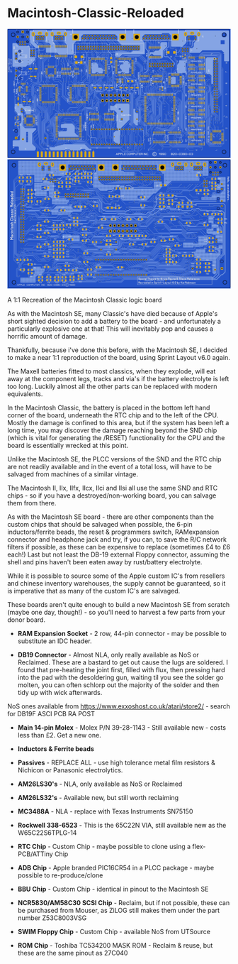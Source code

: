 # Macintosh-Classic-Reloaded

![Finished Logic Board](/macclassicboard-final-rev12-release.jpg)
![Finished Logic Board - Bottom](/macclassicboard-final-rev12-release-rear.jpg)

A 1:1 Recreation of the Macintosh Classic logic board

As with the Macintosh SE, many Classic's have died because of Apple's short sighted decision to add a battery to the board - and unfortunately a particularly explosive one at that! This will inevitably pop and causes a horrific amount of damage.

Thankfully, because i've done this before, with the Macintosh SE, I decided to make a near 1:1 reproduction of the board, using Sprint Layout v6.0 again.

The Maxell batteries fitted to most classics, when they explode, will eat away at the component legs, tracks and via's if the battery electrolyte is left too long. Luckily almost all the other parts can be replaced with modern equivalents.

In the Macintosh Classic, the battery is placed in the bottom left hand corner of the board, underneath the RTC chip and to the left of the CPU. Mostly the damage is confined to this area, but if the system has been left a long time, you may discover the damage reaching beyond the SND chip (which is vital for generating the /RESET) functionality for the CPU and the board is essentially wrecked at this point.

Unlike the Macintosh SE, the PLCC versions of the SND and the RTC chip are not readily available and in the event of a total loss, will have to be salvaged from machines of a similar vintage.

The Macintosh II, IIx, IIfx, IIcx, IIci and IIsi all use the same SND and RTC chips - so if you have a destroyed/non-working board, you can salvage them from there.

As with the Macintosh SE board - there are other components than the custom chips that should be salvaged when possible, the 6-pin inductors/ferrite beads, the reset & programmers switch, RAMexpansion connector and headphone jack and try, if you can, to save the R/C network filters if possible, as these can be expensive to replace (sometimes £4 to £6 each!) Last but not least the DB-19 external Floppy connector, assuming the shell and pins haven't been eaten away by rust/battery electrolyte.

While it is possible to source some of the Apple custom IC's from resellers and chinese inventory warehouses, the supply cannot be guaranteed, so it is imperative that as many of the custom IC's are salvaged.

These boards aren't quite enough to build a new Macintosh SE from scratch (maybe one day, though!) - so you'll need to harvest a few parts from your donor board.

* **RAM Expansion Socket** - 2 row, 44-pin connector - may be possible to substitute an IDC header.

* **DB19 Connector** - Almost NLA, only really available as NoS or Reclaimed. These are a bastard to get out cause the lugs are soldered. I found that pre-heating the joint first, filled with flux, then pressing hard into the pad with the desoldering gun, waiting til you see the solder go molten, you can often schlorp out the majority of the solder and then tidy up with wick afterwards.

NoS ones available from https://www.exxoshost.co.uk/atari/store2/ - search for DB19F ASCI PCB RA POST

* **Main 14-pin Molex** - Molex P/N 39-28-1143 - Still available new - costs less than £2. Get a new one.

* **Inductors & Ferrite beads**

* **Passives** - REPLACE ALL - use high tolerance metal film resistors & Nichicon or Panasonic electrolytics.

* **AM26LS30's** - NLA, only available as NoS or Reclaimed

* **AM26LS32's** - Available new, but still worth reclaiming

* **MC3488A** - NLA - replace with Texas Instruments SN75150

* **Rockwell 338-6523** - This is the 65C22N VIA, still available new as the W65C22S6TPLG-14

* **RTC Chip** - Custom Chip - maybe possible to clone using a flex-PCB/ATTiny Chip

* **ADB Chip** - Apple branded PIC16CR54 in a PLCC package - maybe possible to re-produce/clone

* **BBU Chip** - Custom Chip - identical in pinout to the Macintosh SE

* **NCR5830/AM58C30 SCSI Chip** - Reclaim, but if not possible, these can be purchased from Mouser, as ZiLOG still makes them under the part number Z53C8003VSG

* **SWIM Floppy Chip** - Custom Chip - available NoS from UTSource

* **ROM Chip** - Toshiba TC534200 MASK ROM - Reclaim & reuse, but these are the same pinout as 27C040
